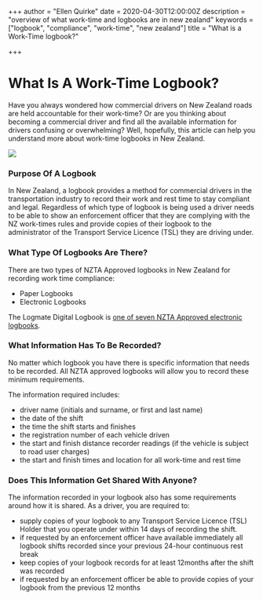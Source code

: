 +++
author = "Ellen Quirke"
date = 2020-04-30T12:00:00Z
description = "overview of what work-time and logbooks are in new zealand"
keywords = ["logbook", "compliance", "work-time", "new zealand"]
title = "What is a Work-Time logbook?"

+++
# What Is A Work-Time Logbook?

Have you always wondered how commercial drivers on New Zealand roads are held accountable for their work-time? Or are you thinking about becoming a commercial driver and find all the available information for drivers confusing or overwhelming? Well, hopefully, this article can help you understand more about work-time logbooks in New Zealand.

![](/uploads/what-is-a-work-time-logbook.png)

### Purpose Of A Logbook

In New Zealand, a logbook provides a method for commercial drivers in the transportation industry to record their work and rest time to stay compliant and legal. Regardless of which type of logbook is being used a driver needs to be able to show an enforcement officer that they are complying with the NZ work-times rules and provide copies of their logbook to the administrator of the Transport Service Licence (TSL) they are driving under.

### What Type Of Logbooks Are There?

There are two types of NZTA Approved logbooks in New Zealand for recording work time compliance:

* Paper Logbooks
* Electronic Logbooks

The Logmate Digital Logbook is [one of seven NZTA Approved electronic logbooks](https://www.nzta.govt.nz/commercial-driving/commercial-safety/work-time-and-logbook-requirements/electronic-driver-logbooks/).

### What Information Has To Be Recorded?

No matter which logbook you have there is specific information that needs to be recorded. All NZTA approved logbooks will allow you to record these minimum requirements.

The information required includes:

* driver name (initials and surname, or first and last name)
* the date of the shift
* the time the shift starts and finishes
* the registration number of each vehicle driven
* the start and finish distance recorder readings (if the vehicle is subject to road user charges)
* the start and finish times and location for all work-time and rest time

### Does This Information Get Shared With Anyone?

The information recorded in your logbook also has some requirements around how it is shared. As a driver, you are required to:

* supply copies of your logbook to any Transport Service Licence (TSL) Holder that you operate under within 14 days of recording the shift.
* if requested by an enforcement officer have available immediately all logbook shifts recorded since your previous 24-hour continuous rest break
* keep copies of your logbook records for at least 12months after the shift was recorded
* if requested by an enforcement officer be able to provide copies of your logbook from the previous 12 months